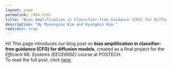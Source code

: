 ```yaml
---
layout: page
permalink: /404.html
title: "Bias Amplification in Classifier-free Guidance (CFG) for Diffusion Models"
description: "By Myeongsoo Kim and Kyungmin Kim."
redirect: true
---
```


Hi! This page introduces our blog post on **bias amplification in classifier-free guidance (CFG) for diffusion models**, created as a final project for the *Efficient ML Systems (EECE695E)* course at POSTECH.  
To read the full post, click [here](https://kyungminkim959595.github.io/blog/2025/cfg-bias/).

